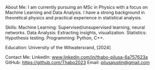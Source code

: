 

About Me:
I am currently pursuing an MSc in Physics with a focus on Machine Learning and Data Analysis. I have a strong background in theoretical physics and practical experience in statistical analysis.

Skills:
Machine Learning: Supervised/unsupervised learning, neural networks.
Data Analysis: Extracting insights, visualization.
Statistics: Hypothesis testing.
Programming: Python, C++.

Education:
University of the Witwatersrand, [2024]

Contact Me:
LinkedIn: www.linkedin.com/in/thabo-pilusa-6a757623a
GitHub: https://github.com/Thabo2023
Email: pilusajustin@gmail.com
